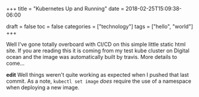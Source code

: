 +++
title = "Kubernetes Up and Running"
date = 2018-02-25T15:09:38-06:00

draft = false
toc = false
categories = ["technology"]
tags = ["hello", "world"]
+++

Well I've gone totally overboard with CI/CD on this simple little static html site. If you are reading this it is coming from my test kube cluster on Digital ocean and the image was automatically built by travis. More details to come...

**edit**
Well things weren't quite working as expected when I pushed that last commit. As a note, `kubectl set image` *does* require the use of a namespace when deploying a new image.
